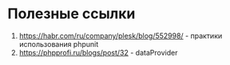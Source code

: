 Полезные ссылки
================
1. https://habr.com/ru/company/plesk/blog/552998/ - практики использования phpunit
2. https://phpprofi.ru/blogs/post/32 - dataProvider
